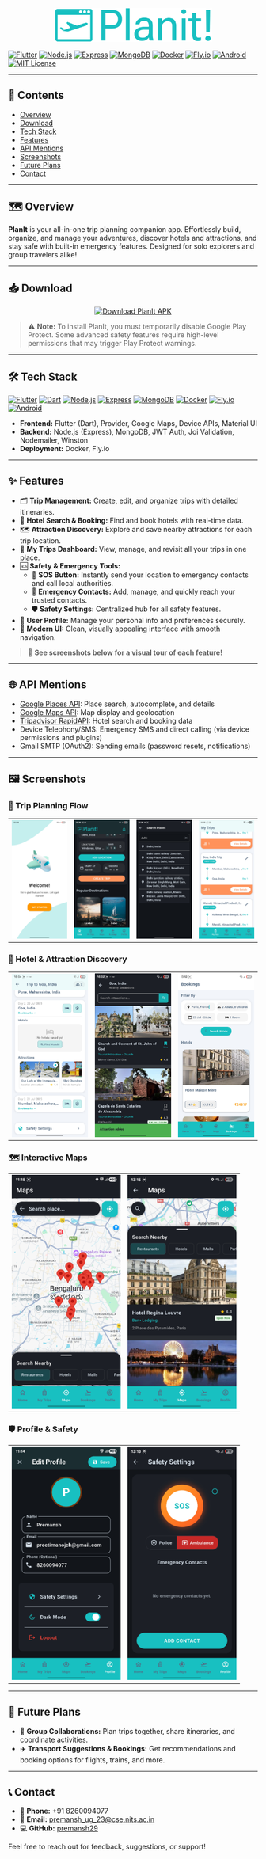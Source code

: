 <p align="center">
  <img src="frontend/assets/images/planit-high-resolution-logo-transparent.png" alt="PlanIt Logo" width="320"/>
</p>

[![Flutter](https://img.shields.io/badge/Flutter-3.0-blue?logo=flutter)](https://flutter.dev)
[![Node.js](https://img.shields.io/badge/Node.js-18.x-green?logo=node.js)](https://nodejs.org)
[![Express](https://img.shields.io/badge/Express.js-4.x-black?logo=express)](https://expressjs.com)
[![MongoDB](https://img.shields.io/badge/MongoDB-6.x-brightgreen?logo=mongodb)](https://mongodb.com)
[![Docker](https://img.shields.io/badge/Docker-🟦-blue?logo=docker)](https://www.docker.com/)
[![Fly.io](https://img.shields.io/badge/Deployed%20on-Fly.io-blueviolet?logo=flydotio)](https://fly.io)
[![Android](https://img.shields.io/badge/Platform-Android-green?logo=android)](https://android.com)
[![MIT License](https://img.shields.io/badge/License-MIT-yellow.svg)](LICENSE)

---

## 📑 Contents

- [Overview](#️-overview)
- [Download](#-download)
- [Tech Stack](#️-tech-stack)
- [Features](#-features)
- [API Mentions](#-api-mentions)
- [Screenshots](#️-screenshots)
- [Future Plans](#-future-plans)
- [Contact](#-contact)

---

## 🗺️ Overview

**PlanIt** is your all-in-one trip planning companion app. Effortlessly build, organize, and manage your adventures, discover hotels and attractions, and stay safe with built-in emergency features. Designed for solo explorers and group travelers alike!

---

## 📥 Download

<p align="center">
  <a href="https://limewire.com/d/UElzq#5q0PLAEtNJ" target="_blank">
    <img src="https://img.shields.io/badge/Download%20APK-PlanIt-blueviolet?logo=android&logoColor=white&style=for-the-badge" alt="Download PlanIt APK"/>
  </a>
</p>

> ⚠️ **Note:** To install PlanIt, you must temporarily disable Google Play Protect. Some advanced safety features require high-level permissions that may trigger Play Protect warnings.

---

## 🛠️ Tech Stack

[![Flutter](https://img.shields.io/badge/Flutter-3.0-blue?logo=flutter)](https://flutter.dev)
[![Dart](https://img.shields.io/badge/Dart-3.0-blue?logo=dart)](https://dart.dev)
[![Node.js](https://img.shields.io/badge/Node.js-18.x-green?logo=node.js)](https://nodejs.org)
[![Express](https://img.shields.io/badge/Express.js-4.x-black?logo=express)](https://expressjs.com)
[![MongoDB](https://img.shields.io/badge/MongoDB-6.x-brightgreen?logo=mongodb)](https://mongodb.com)
[![Docker](https://img.shields.io/badge/Docker-🟦-blue?logo=docker)](https://www.docker.com/)
[![Fly.io](https://img.shields.io/badge/Deployed%20on-Fly.io-blueviolet?logo=flydotio)](https://fly.io)
[![Android](https://img.shields.io/badge/Platform-Android-green?logo=android)](https://android.com)

- **Frontend:** Flutter (Dart), Provider, Google Maps, Device APIs, Material UI
- **Backend:** Node.js (Express), MongoDB, JWT Auth, Joi Validation, Nodemailer, Winston
- **Deployment:** Docker, Fly.io

---

## ✨ Features

- 🗂️ **Trip Management:** Create, edit, and organize trips with detailed itineraries.
- 🏨 **Hotel Search & Booking:** Find and book hotels with real-time data.
- 🗺️ **Attraction Discovery:** Explore and save nearby attractions for each trip location.
- 📅 **My Trips Dashboard:** View, manage, and revisit all your trips in one place.
- 🆘 **Safety & Emergency Tools:**
  - 🚨 **SOS Button:** Instantly send your location to emergency contacts and call local authorities.
  - 📇 **Emergency Contacts:** Add, manage, and quickly reach your trusted contacts.
  - 🛡️ **Safety Settings:** Centralized hub for all safety features.
- 👤 **User Profile:** Manage your personal info and preferences securely.
- 🎨 **Modern UI:** Clean, visually appealing interface with smooth navigation.

> 📸 **See screenshots below for a visual tour of each feature!**

---

## 🌐 API Mentions

- [Google Places API](https://developers.google.com/maps/documentation/places/web-service/overview): Place search, autocomplete, and details
- [Google Maps API](https://developers.google.com/maps/documentation/maps-static/overview): Map display and geolocation
- [Tripadvisor RapidAPI](https://rapidapi.com/apidojo/api/tripadvisor-com): Hotel search and booking data
- Device Telephony/SMS: Emergency SMS and direct calling (via device permissions and plugins)
- Gmail SMTP (OAuth2): Sending emails (password resets, notifications)

---

## 🖼️ Screenshots

### 🧭 Trip Planning Flow
<table><tr>
<td><img src="screenshots/tripflow1.jpg" width="220"/></td>
<td><img src="screenshots/tripflow2.jpg" width="220"/></td>
<td><img src="screenshots/tripflow3.jpg" width="220"/></td>
<td><img src="screenshots/tripflow4.jpg" width="220"/></td>
</tr></table>

### 🏨 Hotel & Attraction Discovery
<table><tr>
<td><img src="screenshots/hotelsandattractions1.jpg" width="220"/></td>
<td><img src="screenshots/hotelsandattractions2.jpg" width="220"/></td>
<td><img src="screenshots/hotelsandattractions3.jpg" width="220"/></td>
</tr></table>

### 🗺️ Interactive Maps
<table><tr>
<td><img src="screenshots/maps1.jpg" width="220"/></td>
<td><img src="screenshots/maps2.jpg" width="220"/></td>
</tr></table>

### 🛡️ Profile & Safety
<table><tr>
<td><img src="screenshots/profileandsafety1.jpg" width="220"/></td>
<td><img src="screenshots/profileandsafety2.jpg" width="220"/></td>
</tr></table>

---

## 🚧 Future Plans

- 🤝 **Group Collaborations:** Plan trips together, share itineraries, and coordinate activities.
- ✈️ **Transport Suggestions & Bookings:** Get recommendations and booking options for flights, trains, and more.

---

## 📞 Contact

- 📱 **Phone:** +91 8260094077
- 📧 **Email:** premansh_ug_23@cse.nits.ac.in
- 💻 **GitHub:** [premansh29](https://github.com/PremanshChakraborty)

Feel free to reach out for feedback, suggestions, or support! 